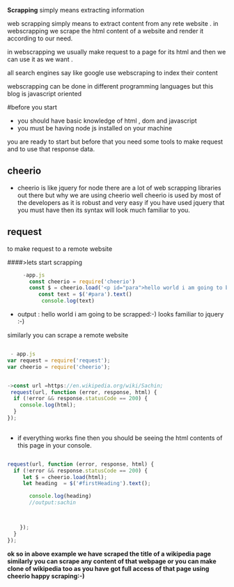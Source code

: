 **Scrapping** simply means extracting information

web scrapping simply means to extract content from any rete website  . 
in webscrapping we scrape the html content of a website and render it according to our need.

in webscrapping we usually make request to a page for its html and then we can use it 
as we want .

all search engines say like google use webscraping to index their content

webscrapping can be done in different programming languages but this blog is javascript oriented

#before you start
   - you should have basic knowledge of html , dom and javascript
   - you must be having node js installed on your machine

you are ready to start but before that you need some tools to make request and to 
use that response data.

 ## cheerio 
  - cheerio is like jquery for node there are a lot of web scrapping libraries out
 there  but why we are using cheerio well cheerio is used by most of the developers 
 as it is robust and very easy if you have used jquery that you must have then its syntax
 will look much familiar to you.
  ## request 
   to  make request to a remote website


 ####>lets start scrapping

```javascript
     -app.js
       const cheerio = require('cheerio')
       const $ = cheerio.load('<p id="para">hello world i am going to be scrapped:-)</p>')
          const text = $('#para').text()
           console.log(text)
```
 
  
 - output : hello world i am going to be scrapped:-)
   looks familiar to jquery :-)
   

similarly you can scrape a remote website 

```javascript

 - app.js
var request = require('request');
var cheerio = require('cheerio');


->const url =https://en.wikipedia.org/wiki/Sachin;
 request(url, function (error, response, html) {
  if (!error && response.statusCode == 200) {
    console.log(html);
  }
});
  
```
   - if everything works fine then you should be seeing the html contents of this 
   page in your console.

```javascript

request(url, function (error, response, html) {
  if (!error && response.statusCode == 200) {
     let $ = cheerio.load(html);
     let heading  = $('#firstHeading').text();

       console.log(heading)
       //output:sachin 



    });
  }
});
```



**ok so in above example we have scraped the title of a wikipedia page 
similarly you can scrape any content of that webpage or you can make 
clone of wikipedia too as you have got full access of that page using cheerio
happy scraping:-)**